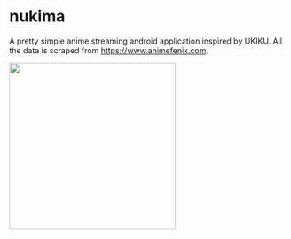 # nukima
A pretty simple anime streaming android application inspired by UKIKU. All the data is scraped from https://www.animefenix.com.

<img src="https://i.imgur.com/HNrxIjW.jpg" width="300">
